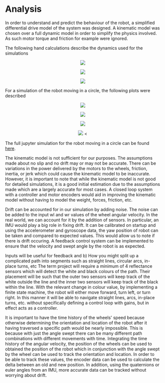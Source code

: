 # Analysis

In order to understand and predict the behaviour of the robot, a simplified differential drive model of the system was designed. A kinematic model was chosen over a full dynamic model in order to simplify the physics involved. As such motor torque and friction for example were ignored.

The following hand calculations describe the dynamics used for the simulations

<p align="center">
  <img src="/docs/assets/images/hw3-1.jpg" />
</p>

<p align="center">
  <img src="/docs/assets/images/hw3-2.jpg" />
</p>

<p align="center">
  <img src="/docs/assets/images/hw3-3.jpg" />
</p>

For a simulation of the robot moving in a circle, the following plots were described

<p align="center">
  <img src="/docs/assets/images/hw_x-t.png" />
</p>

<p align="center">
  <img src="/docs/assets/images/hw_y-t.png" />
</p>

<p align="center">
  <img src="/docs/assets/images/hw_h-t.png" />
</p>

<p align="center">
  <img src="/docs/assets/images/hw_x-y.png" />
<
  
The full jupyter simulation for the robot moving in a circle can be found [here](/code/HW0x03.ipynb).

The kinematic model is not sufficient for our purposes. The assumptions made about no slip and no drift may or may not be accurate. There can be variations in the power delivered by the motors to the wheels, friction, inertia, or jerk which could cause the kinematic model to be inaccurate. However, it is important to note that while the kinematic model is not good for detailed simulations, it is a good initial estimation due to the assumptions made which are a largely accurate for most cases. A closed loop system with a controller and motor encoders would aid in improving the kinematic model without having to model the weight, forces, friction, etc.

Drift can be accounted for in our simulation by adding noise. The noise can be added to the input wl and wr values of the wheel angular velocity. In the real world, we can account for it by the addition of sensors. In particular, an IMU would play a big role in fixing drift. It can be calibrated on startup and using the accelerometer and gyroscope data, the yaw position of robot can be taken and compared to expected values. This would allow us to note if there is drift occuring. A feedback control system can be implemented to ensure that the velocity and swept angle by the robot is as expected.

Inputs will be useful for feedback and b) How you might split up a complicated path into segments such as straight lines, circular arcs, in-place turns, etc
The term project will require a minimum of 4 reflectance sensors which will detect the white and black colours of the path. Their placement will be such that the outer two sensors will keep track of the white outside the line and the inner two sensors will keep track of the black within the line. With the relevant change in colour value, by implementing a finite state machine, the robot will either move forward, turn left, or turn right. In this manner it will be able to navigate straight lines, arcs, in-place turns, etc. without specifically defining a control loop with gains, but in effect acts as a controller.

It is important to have the time history of the wheels' speed because otherwise determining the orientation and location of the robot after it having traversed a specific path would be nearly impossible. This is because with just the angle swept there can be many different path combinations with different movements with time. Integrating the time history of the angular velocity, the position of the wheels can be used to obtained the position of the robot which in conjunction with the angle swept by the wheel can be used to track the orientation and location. In order to be able to track these values, the encoder data can be used to calculate the delta between an old and new position. In addition, using the quaternions or euler angles from an IMU, more accurate data can be tracked without worrying about drift.
